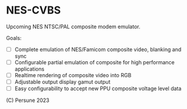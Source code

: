 # NES-CVBS

Upcoming NES NTSC/PAL composite modem emulator.

Goals:
- [ ] Complete emulation of NES/Famicom composite video, blanking and sync
- [ ] Configurable partial emulation of composite for high performance applications
- [ ] Realtime rendering of composite video into RGB
- [ ] Adjustable output display gamut output
- [ ] Easy configurability to accept new PPU composite voltage level data

(C) Persune 2023
